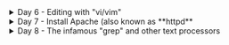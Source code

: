 <details><summary> Day 6 - Editing with "vi/vim" </summary>
 <br>

    1) Editing documents with `vi`. 
 
  ![image](https://user-images.githubusercontent.com/86648102/143769852-95d47134-a989-4b26-aa02-7d5348e2ca81.png)
  
  vi fileName : to open a file
  :w fileName : to save it as another file
  
  **Copying (Yanking)**

To copy text, place the cursor in the desired location and press the y key followed by the movement command. Below are some helpful yanking commands:

    yy - Yank (copy) the current line, including the newline character.
    3yy - Yank (copy) three lines, starting from the line where the cursor is positioned.
    y$ - Yank (copy) everything from the cursor to the end of the line.
    y^ - Yank (copy) everything from the cursor to the start of the line.
    yw - Yank (copy) to the start of the next word.
    yiw – Yank (copy) the current word.
    y% - Yank (copy) to the matching character. By default supported pairs are (), {}, and []. Useful to copy text between matching brackets.

  **Cutting (Deleting)**

In normal mode, d is the key for cutting (deleting) text. Move the cursor to the desired position and press the d key, followed by the movement command. Here are some helpful deleting commands:

    dd - Delete (cut) the current line, including the newline character.
    3dd - Delete (cut) three lines, starting from the line where the cursor is positioned,
    d$ - Delete (cut) everything from the cursor to the end of the line.

The movement commands that apply for yanking are also valid for deleting. For example dw, deletes to the start of the next word, and d^ deletes everything from the cursor to the start of the line.
  
  **Pasting (Putting)**

To put the yanked or deleted text, move the cursor to the desired location and press `p` to put (paste) the text after the cursor or `P` to put (paste) before the cursor.

  **Undo changes**
  Use `u` to revert changes.
  
  **Find**
  Use `/` to find items then `n` to go to the next found item.
  
  2) Use `vimtutor` to find more info about vim and it's powers.
  
  ![image](https://user-images.githubusercontent.com/86648102/143771778-3856ca2e-a886-4891-9dda-5c09183d2061.png)

  
</details>





<details><summary> Day 7 - Install Apache (also known as **httpd** </summary>
 <br>

    1) `sudo apt update` and  `sudo apt upgrade` 
    
>>to update the system
 
    2) `sudo apt install apache2`
  
 ![image](https://user-images.githubusercontent.com/86648102/143772031-e91139d5-5467-40e9-a150-cfae05193dee.png)

  Now, by putting out `Public` IPv4 address into a browser, we'll get this message:
 
 ![image](https://user-images.githubusercontent.com/86648102/143772163-a9c49935-ed3a-438e-b830-269666d19bc8.png)

   3) Check the status of the apache service with `systemctl status apache2.service`
 
   ![image](https://user-images.githubusercontent.com/86648102/143772222-7d09a83a-184c-4e41-b735-c112eae563af.png)
 
   Also, `systemctl` has a lot of other usages, including **restart** , **reboot** , **stop** and many others.
 
 ![image](https://user-images.githubusercontent.com/86648102/143772319-99b6ab55-74d8-41e1-bb0c-4ec382a5d078.png)

 
   4) Apache configuration is found in `/etc/apache2/apache2.conf`
 
 ![image](https://user-images.githubusercontent.com/86648102/143772659-0b12bd74-ea35-4843-a2d4-38bb91e5b0a2.png)
 
   Also, the place where the default page files are found is into `/var/www/html/index.html`
 
 ![image](https://user-images.githubusercontent.com/86648102/143772753-c82f9c04-ae5a-4ae9-9bb6-c1540eefc232.png)

   By modifying this file, you change the look of your default page.
 
 ![image](https://user-images.githubusercontent.com/86648102/143774040-e2c46ebd-9795-4383-9ace-f29008d835f7.png)

   5) Apache logs.
     
   You can see who's been accessing your page in the `/var/log/apache2/access.log` file. 
 ![image](https://user-images.githubusercontent.com/86648102/143774117-994864fe-9fd9-4850-8fe1-04f47c9a70eb.png)

 
  <br>
</details>

<details><summary> Day 8 - The infamous "grep" and other text processors </summary>
 <br>

   1) `cat /var/log/apache2/access.log` 
   2) `less /var/log/apache2/access.log`
   3) `sudo less /var/log/auth.log`
    > View recent logins and sudo usage by viewing /var/log/auth.log with less

   4) `head /var/log/apache2/access.log`
   5) `tail /var/log/apache2/access.log`
   6) `sudo cat /var/log/auth.log | grep "authenticating"`

      `grep "authenticating" /var/log/auth.log | grep "root"`
   7) cut : command to select out most interesting portions of each line by specifying "-d" (delimiter) and "-f" (field)
      `grep "authenticating" /var/log/auth.log| grep "root"| cut -f 10- -d" "`





  <br>
</details>